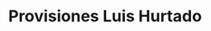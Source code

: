 ---
title: "Provisiones Luis Hurtado"
url: /vina-del-mar/provisiones-luis-hurtado/
shop: Lebensmittel
---